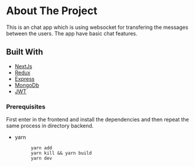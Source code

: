 # About The Project

This is an chat app which is using websocket for transfering the messages between the users. The app have basic chat features.

## Built With

- [NextJs](https://nextjs.org/)
- [Redux](https://redux.js.org/)
- [Express](https://expressjs.com/)
- [MongoDb](https://www.mongodb.com/)
- [JWT](https://jwt.io/)

### Prerequisites

First enter in the frontend and install the dependencies and then repeat the same process in directory backend.

- yarn

  ```in root dir
        yarn add
        yarn kill && yarn build
        yarn dev
  ```
